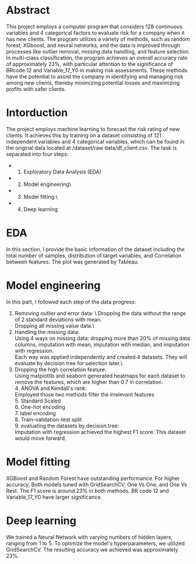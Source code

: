 # Abstract 
This project employs a computer program that considers 128 continuous variables and 4 categorical factors to evaluate risk for a company when it has new clients. The program utilizes a variety of methods, such as random forest, XGboost, and neural networks, and the data is improved through processes like outlier removal, missing data handling, and feature selection. In multi-class classification, the program achieves an overall accuracy rate of approximately 23%, with particular attention to the significance of BRcode 12 and Variable_17_Y0 in making risk assessments. These methods have the potential to assist the company in identifying and managing risk among new clients, thereby minimizing potential losses and maximizing profits with safer clients.
# Intorduction 
The project employs machine learning to forecast the risk rating of new clients. It achieves this by training on a dataset consisting of 121 independent variables and 4 categorical variables, which can be found in the original data located at /dataset/raw data/df_client.csv. The task is separated into four steps: <br />
 - 1. Exploratory Data Analysis (EDA) <br />
 - 2. Model engineering\
 - 3. Model fitting \
 - 4. Deep learning 
# EDA
In this section, I provide the basic information of the dataset including the total number of samples, distribution of target variables, and Correlation between features. The plot was generated by Tableau.
# Model engineering
In this part, I followed each step of the data progress: <br />
 1.  Removing outlier and error data: \ 
         Dropping the data without the range of 2 standard deviations with mean.\
         Dropping all missing value data.\
 2.  Handling the missing data:\
         Using 4 ways on missing data: dropping more than 20% of missing data columns, imputation with mean, imputation with median, and imputation with regression.\
         Each way was applied independently and created 4 datasets. They will evaluate by decision tree for selection later.\
 3. Dropping the high correlation feature:\
         Using matplotlib and seaborn generated heatmaps for each dataset to remove the features, which are higher than 0.7 in correlation.\
      4. ANOVA and Kendall's rank:\
         Employed those two methods filter the irrelevant features\
      5. Standard Scaled\
      6. One-hot encoding\
      7. label encoding\
      8. Train-validation-test split\
      9. evaluating the datasets by decision tree:\
         Imputation with regression achieved the highest F1 score. This dataset would move forward.
# Model fitting 
XGBoost and Random Forest have outstanding performance. For higher accuracy, Both models tuned with GridSearchCV, One Vs One, and One Vs Rest. The F1 score is around 23% in both methods. BR code 12 and Variable_17_Y0 have larger significance.
# Deep learning
We trained a Neural Network with varying numbers of hidden layers, ranging from 1 to 5. To optimize the model's hyperparameters, we utilized GridSearchCV. The resulting accuracy we achieved was approximately 23%.
